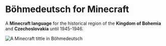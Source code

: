 # Böhmedeutsch for Minecraft
A **Minecraft language** for the historical region of the **Kingdom of Bohemia** and **Czechoslovakia** until 1945-1946.

![A Minecraft tittle in Böhmedeutsch]([http://url/to/img.png](https://drive.google.com/file/d/1GpcbRi8hV9hfmfndnWeVZsUlLHE-sFZF/view?usp=sharing))
